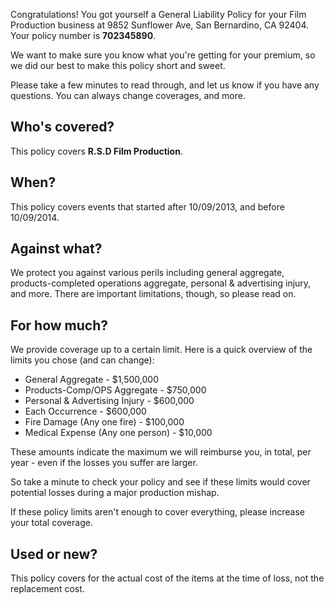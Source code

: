 Congratulations! You got yourself a General Liability Policy for your Film Production business at 9852 Sunflower Ave, San Bernardino, CA 92404. Your policy number is **702345890**.

We want to make sure you know what you're getting for your premium, so we did our best to make this policy short and sweet.

Please take a few minutes to read through, and let us know if you have any questions. You can always change coverages, and more.

## Who's covered?
This policy covers **R.S.D Film Production**.

## When?
This policy covers events that started after 10/09/2013, and before 10/09/2014.

## Against what?
We protect you against various perils including general aggregate, products-completed operations aggregate, personal & advertising injury, and more. There are important limitations, though, so please read on.

## For how much?
We provide coverage up to a certain limit. Here is a quick overview of the limits you chose (and can change):

- General Aggregate - $1,500,000
- Products-Comp/OPS Aggregate - $750,000
- Personal & Advertising Injury - $600,000
- Each Occurrence - $600,000
- Fire Damage (Any one fire) - $100,000
- Medical Expense (Any one person) - $10,000

These amounts indicate the maximum we will reimburse you, in total, per year - even if the losses you suffer are larger.

So take a minute to check your policy and see if these limits would cover potential losses during a major production mishap.

If these policy limits aren't enough to cover everything, please increase your total coverage.

## Used or new?
This policy covers for the actual cost of the items at the time of loss, not the replacement cost.